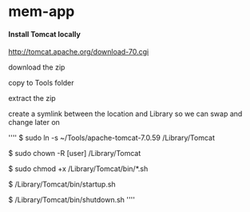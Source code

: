 # mem-app

#### Install Tomcat locally
http://tomcat.apache.org/download-70.cgi

download the zip

copy to Tools folder

extract the zip

create a symlink between the location and Library so we can swap and change later on

''''
$ sudo ln -s ~/Tools/apache-tomcat-7.0.59 /Library/Tomcat

$ sudo chown -R [user] /Library/Tomcat

$ sudo chmod +x /Library/Tomcat/bin/*.sh

$ /Library/Tomcat/bin/startup.sh

$  /Library/Tomcat/bin/shutdown.sh
''''
